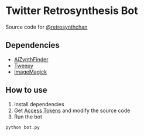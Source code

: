 # Twitter Retrosynthesis Bot
Source code for [@retrosynthchan](https://twitter.com/retrosynthchan)

## Dependencies
- [AiZynthFinder](https://github.com/MolecularAI/aizynthfinder/)
- [Tweepy](https://www.tweepy.org/)
- [ImageMagick](https://imagemagick.org/)

## How to use
1. Install dependencies
2. Get [Access Tokens](https://developer.twitter.com/ja/docs/basics/authentication/guides/access-tokens) and modify the source code
3. Run the bot

```
python bot.py
```
